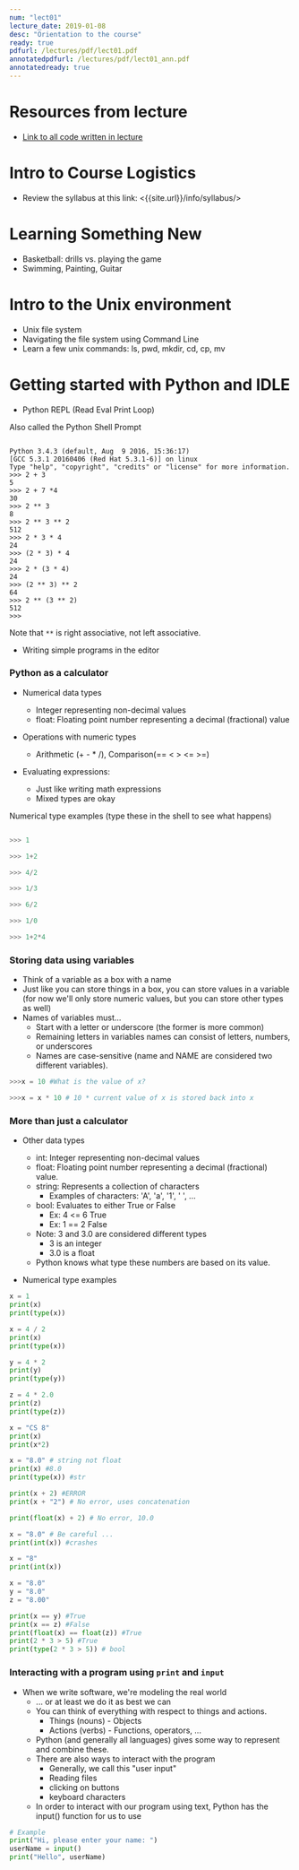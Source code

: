 ```yaml
---
num: "lect01"
lecture_date: 2019-01-08
desc: "Orientation to the course"
ready: true
pdfurl: /lectures/pdf/lect01.pdf
annotatedpdfurl: /lectures/pdf/lect01_ann.pdf
annotatedready: true
---
```


# Resources from lecture

* [Link to all code written in lecture](https://github.com/ucsb-cs8-w19-mirza/cs8-w19-lectures)

# Intro to Course Logistics

* Review the syllabus at this link:  <{{site.url}}/info/syllabus/>

# Learning Something New

* Basketball: drills vs. playing the game
* Swimming, Painting, Guitar

# Intro to the Unix environment

* Unix file system
* Navigating the file system using Command Line
* Learn a few unix commands: ls, pwd, mkdir, cd, cp, mv

# Getting started with Python and IDLE

* Python REPL (Read Eval Print Loop)

Also called the Python Shell Prompt

```

Python 3.4.3 (default, Aug  9 2016, 15:36:17)
[GCC 5.3.1 20160406 (Red Hat 5.3.1-6)] on linux
Type "help", "copyright", "credits" or "license" for more information.
>>> 2 + 3
5
>>> 2 + 7 *4
30
>>> 2 ** 3
8
>>> 2 ** 3 ** 2
512
>>> 2 * 3 * 4
24
>>> (2 * 3) * 4
24
>>> 2 * (3 * 4)
24
>>> (2 ** 3) ** 2
64
>>> 2 ** (3 ** 2)
512
>>>
```

Note that `**` is right associative, not left associative.


* Writing simple programs in the editor
### Python as a calculator

* Numerical data types
    - Integer representing non-decimal values
    - float: Floating point number representing a decimal
        (fractional) value
* Operations with numeric types
    - Arithmetic (+ - * /), Comparison(== < > <= >=)

* Evaluating expressions:
    - Just like writing math expressions
    - Mixed types are okay     

Numerical type examples (type these in the shell to see what happens)


```python

>>> 1

>>> 1+2

>>> 4/2

>>> 1/3

>>> 6/2

>>> 1/0

>>> 1+2*4

```
 
### Storing data using variables

* Think of a variable as a box with a name
* Just like you can store things in a box, you can store values in a variable (for now we'll only store numeric values, but you can store other types as well)
* Names of variables must...
    - Start with a letter or underscore (the former is more common)
    - Remaining letters in variables names can consist of letters, numbers,
           or underscores
    - Names are case-sensitive (name and NAME are considered two different
           variables).

```python
>>>x = 10 #What is the value of x?

>>>x = x * 10 # 10 * current value of x is stored back into x


```

### More than just a calculator
* Other data types
    - int: Integer representing non-decimal values
    - float: Floating point number representing a decimal
        (fractional) value.
    - string: Represents a collection of characters
        - Examples of characters: 'A', 'a', '1', ' ', ...
    - bool: Evaluates to either True or False
        - Ex: 4 <= 6 True
        - Ex: 1 == 2 False
    - Note: 3 and 3.0 are considered different types
        - 3 is an integer
        - 3.0 is a float
    - Python knows what type these numbers are based on
        its value.

* Numerical type examples

```python
x = 1
print(x)
print(type(x))

x = 4 / 2
print(x)
print(type(x))

y = 4 * 2
print(y)
print(type(y))

z = 4 * 2.0
print(z)
print(type(z))

x = "CS 8"
print(x)
print(x*2)

x = "8.0" # string not float
print(x) #8.0
print(type(x)) #str

print(x + 2) #ERROR
print(x + "2") # No error, uses concatenation

print(float(x) + 2) # No error, 10.0

x = "8.0" # Be careful ...
print(int(x)) #crashes

x = "8"
print(int(x))

x = "8.0"
y = "8.0"
z = "8.00"

print(x == y) #True
print(x == z) #False
print(float(x) == float(z)) #True
print(2 * 3 > 5) #True
print(type(2 * 3 > 5)) # bool

```


### Interacting with a program using `print` and `input`
* When we write software, we're modeling the real world
    - ... or at least we do it as best we can
    - You can think of everything with respect to things
        and actions.
        - Things (nouns) - Objects
        - Actions (verbs) - Functions, operators, ...
    - Python (and generally all languages) gives some way
        to represent and combine these.
    - There are also ways to interact with the program
        - Generally, we call this "user input"
        - Reading files
        - clicking on buttons
        - keyboard characters
    - In order to interact with our program using text,
        Python has the input() function for us to use

```python
# Example
print("Hi, please enter your name: ")
userName = input()
print("Hello", userName)








